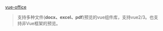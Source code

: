 [vue-office](https://github.com/501351981/vue-office)

> 支持多种文件(**docx、excel、pdf**)预览的vue组件库，支持vue2/3。也支持非Vue框架的预览。